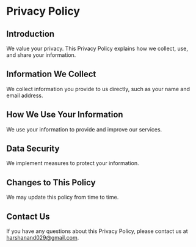 # Privacy Policy

## Introduction

We value your privacy. This Privacy Policy explains how we collect, use, and share your information.

## Information We Collect

We collect information you provide to us directly, such as your name and email address.

## How We Use Your Information

We use your information to provide and improve our services.

## Data Security

We implement measures to protect your information.

## Changes to This Policy

We may update this policy from time to time.

## Contact Us

If you have any questions about this Privacy Policy, please contact us at harshanand029@gmail.com.
